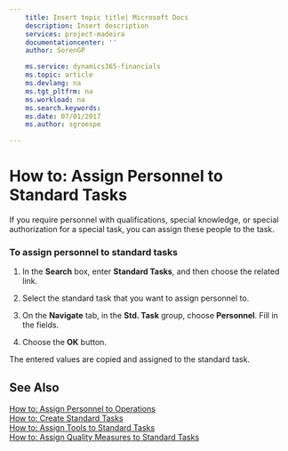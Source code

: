 ```yaml
---
    title: Insert topic title| Microsoft Docs
    description: Insert description
    services: project-madeira
    documentationcenter: ''
    author: SorenGP

    ms.service: dynamics365-financials
    ms.topic: article
    ms.devlang: na
    ms.tgt_pltfrm: na
    ms.workload: na
    ms.search.keywords:
    ms.date: 07/01/2017
    ms.author: sgroespe

---
```

# How to: Assign Personnel to Standard Tasks
If you require personnel with qualifications, special knowledge, or special authorization for a special task, you can assign these people to the task.  
  
### To assign personnel to standard tasks  
  
1.  In the **Search** box, enter **Standard Tasks**, and then choose the related link.  
  
2.  Select the standard task that you want to assign personnel to.  
  
3.  On the **Navigate** tab, in the **Std. Task** group, choose **Personnel**. Fill in the fields.  
  
4.  Choose the **OK** button.  
  
 The entered values are copied and assigned to the standard task.  
  
## See Also  
 [How to: Assign Personnel to Operations](../how-to-assign-personnel-to-operations.md)   
 [How to: Create Standard Tasks](../how-to-create-standard-tasks.md)   
 [How to: Assign Tools to Standard Tasks](../how-to-assign-tools-to-standard-tasks.md)   
 [How to: Assign Quality Measures to Standard Tasks](../how-to-assign-quality-measures-to-standard-tasks.md)